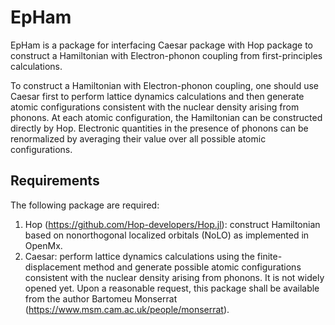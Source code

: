 # EpHam
EpHam is a package for interfacing Caesar package with Hop package to construct a Hamiltonian with Electron-phonon coupling from first-principles calculations.

To construct a Hamiltonian with Electron-phonon coupling, one should use Caesar first to perform lattice dynamics calculations and then generate atomic configurations consistent with the nuclear density arising from phonons. At each atomic configuration, the Hamiltonian can be constructed directly by Hop. Electronic quantities in the presence of phonons can be renormalized by averaging their value over all possible atomic configurations.



## Requirements

The following package are required:

1. Hop (https://github.com/Hop-developers/Hop.jl): construct Hamiltonian based on nonorthogonal localized orbitals (NoLO) as implemented in OpenMx.
2. Caesar: perform lattice dynamics calculations using the finite-displacement method and generate possible atomic configurations consistent with the nuclear density arising from phonons.  It is not widely opened yet. Upon a reasonable request, this package shall be available from the author Bartomeu Monserrat (<https://www.msm.cam.ac.uk/people/monserrat>). 

